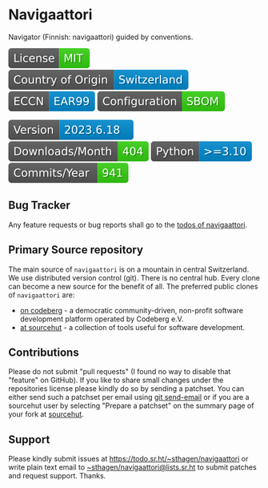 # Navigaattori

Navigator (Finnish: navigaattori) guided by conventions.

[![license](badges/license-spdx-mit.svg)](https://git.sr.ht/~sthagen/navigaattori/tree/default/item/LICENSE)
[![Country of Origin](badges/country-of-origin-name-switzerland-neutral.svg)](https://git.sr.ht/~sthagen/navigaattori/tree/default/item/COUNTRY-OF-ORIGIN)
[![Export Classification Control Number (ECCN)](badges/export-control-classification-number_eccn-ear99-neutral.svg)](https://git.sr.ht/~sthagen/navigaattori/tree/default/item/EXPORT-CONTROL-CLASSIFICATION-NUMBER)
[![Configuration](badges/configuration-sbom.svg)](third-party/index.html)

[![Version](badges/latest-release.svg)](https://pypi.python.org/pypi/navigaattori/)
[![Downloads](badges/downloads-per-month.svg)](https://pepy.tech/project/navigaattori)
[![Python](badges/python-versions.svg)](https://pypi.python.org/pypi/navigaattori/)
[![Maintenance Status](badges/commits-per-year.svg)](https://git.sr.ht/~sthagen/navigaattori/log)

## Bug Tracker

Any feature requests or bug reports shall go to the [todos of navigaattori](https://todo.sr.ht/~sthagen/navigaattori).

## Primary Source repository

The main source of `navigaattori` is on a mountain in central Switzerland.
We use distributed version control (git).
There is no central hub.
Every clone can become a new source for the benefit of all.
The preferred public clones of `navigaattori` are:

* [on codeberg](https://codeberg.org/sthagen/navigaattori) - a democratic community-driven, non-profit software development platform operated by Codeberg e.V.
* [at sourcehut](https://git.sr.ht/~sthagen/navigaattori) - a collection of tools useful for software development.

## Contributions

Please do not submit "pull requests" (I found no way to disable that "feature" on GitHub).
If you like to share small changes under the repositories license please kindly do so by sending a patchset.
You can either send such a patchset per email using [git send-email](https://git-send-email.io) or 
if you are a sourcehut user by selecting "Prepare a patchset" on the summary page of your fork at [sourcehut](https://git.sr.ht/).

## Support

Please kindly submit issues at <https://todo.sr.ht/~sthagen/navigaattori> or write plain text email to <~sthagen/navigaattori@lists.sr.ht> to submit patches and request support. Thanks.

